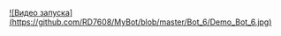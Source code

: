 [![Видео запуска]
(https://github.com/RD7608/MyBot/blob/master/Bot_6/Demo_Bot_6.jpg)](https://disk.yandex.ru/i/8Lu7o4yL_rSCiw)
